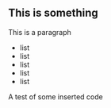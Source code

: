 ## This is something

This is a paragraph

* list
* list
* list
* list
* list


<p>A test of some inserted code</p>